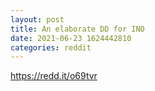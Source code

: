 ```yaml
--- 
layout: post 
title: An elaborate DD for INO 
date: 2021-06-23 1624442810 
categories: reddit 
--- 
```

https://redd.it/o69tvr